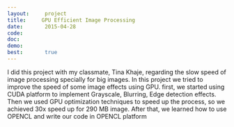 ```yaml
---
layout:     project
title:     GPU Efficient Image Processing 
date:       2015-04-28
code:  
doc:        
demo:
best:       true
---
```


I did this project with my classmate, Tina Khaje, regarding the slow speed of image processing specially for big images. In this project we tried to improve the speed of some image effects using GPU. first, we started using CUDA platform to implement Grayscale, Blurring, Edge detection effects. Then we used GPU optimization techniques to speed up the process, so we achieved 30x speed up for 290 MB image. After that, we learned how to use OPENCL and write our code in OPENCL platform
